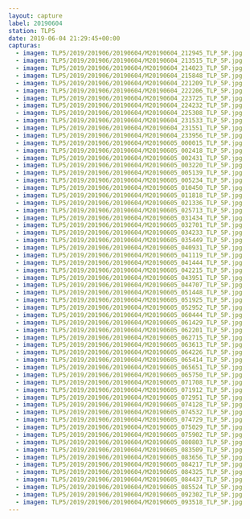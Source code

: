 ```yaml
---
layout: capture
label: 20190604
station: TLP5
date: 2019-06-04 21:29:45+00:00
capturas:
  - imagem: TLP5/2019/201906/20190604/M20190604_212945_TLP_5P.jpg
  - imagem: TLP5/2019/201906/20190604/M20190604_213515_TLP_5P.jpg
  - imagem: TLP5/2019/201906/20190604/M20190604_214023_TLP_5P.jpg
  - imagem: TLP5/2019/201906/20190604/M20190604_215848_TLP_5P.jpg
  - imagem: TLP5/2019/201906/20190604/M20190604_221209_TLP_5P.jpg
  - imagem: TLP5/2019/201906/20190604/M20190604_222206_TLP_5P.jpg
  - imagem: TLP5/2019/201906/20190604/M20190604_223725_TLP_5P.jpg
  - imagem: TLP5/2019/201906/20190604/M20190604_224232_TLP_5P.jpg
  - imagem: TLP5/2019/201906/20190604/M20190604_225308_TLP_5P.jpg
  - imagem: TLP5/2019/201906/20190604/M20190604_231533_TLP_5P.jpg
  - imagem: TLP5/2019/201906/20190604/M20190604_231551_TLP_5P.jpg
  - imagem: TLP5/2019/201906/20190604/M20190604_233956_TLP_5P.jpg
  - imagem: TLP5/2019/201906/20190604/M20190605_000015_TLP_5P.jpg
  - imagem: TLP5/2019/201906/20190604/M20190605_002418_TLP_5P.jpg
  - imagem: TLP5/2019/201906/20190604/M20190605_002431_TLP_5P.jpg
  - imagem: TLP5/2019/201906/20190604/M20190605_003220_TLP_5P.jpg
  - imagem: TLP5/2019/201906/20190604/M20190605_005139_TLP_5P.jpg
  - imagem: TLP5/2019/201906/20190604/M20190605_005234_TLP_5P.jpg
  - imagem: TLP5/2019/201906/20190604/M20190605_010450_TLP_5P.jpg
  - imagem: TLP5/2019/201906/20190604/M20190605_011818_TLP_5P.jpg
  - imagem: TLP5/2019/201906/20190604/M20190605_021336_TLP_5P.jpg
  - imagem: TLP5/2019/201906/20190604/M20190605_025713_TLP_5P.jpg
  - imagem: TLP5/2019/201906/20190604/M20190605_031434_TLP_5P.jpg
  - imagem: TLP5/2019/201906/20190604/M20190605_032701_TLP_5P.jpg
  - imagem: TLP5/2019/201906/20190604/M20190605_034233_TLP_5P.jpg
  - imagem: TLP5/2019/201906/20190604/M20190605_035449_TLP_5P.jpg
  - imagem: TLP5/2019/201906/20190604/M20190605_040931_TLP_5P.jpg
  - imagem: TLP5/2019/201906/20190604/M20190605_041119_TLP_5P.jpg
  - imagem: TLP5/2019/201906/20190604/M20190605_041444_TLP_5P.jpg
  - imagem: TLP5/2019/201906/20190604/M20190605_042215_TLP_5P.jpg
  - imagem: TLP5/2019/201906/20190604/M20190605_043951_TLP_5P.jpg
  - imagem: TLP5/2019/201906/20190604/M20190605_044707_TLP_5P.jpg
  - imagem: TLP5/2019/201906/20190604/M20190605_051448_TLP_5P.jpg
  - imagem: TLP5/2019/201906/20190604/M20190605_051925_TLP_5P.jpg
  - imagem: TLP5/2019/201906/20190604/M20190605_052952_TLP_5P.jpg
  - imagem: TLP5/2019/201906/20190604/M20190605_060444_TLP_5P.jpg
  - imagem: TLP5/2019/201906/20190604/M20190605_061429_TLP_5P.jpg
  - imagem: TLP5/2019/201906/20190604/M20190605_062201_TLP_5P.jpg
  - imagem: TLP5/2019/201906/20190604/M20190605_062715_TLP_5P.jpg
  - imagem: TLP5/2019/201906/20190604/M20190605_063613_TLP_5P.jpg
  - imagem: TLP5/2019/201906/20190604/M20190605_064226_TLP_5P.jpg
  - imagem: TLP5/2019/201906/20190604/M20190605_065414_TLP_5P.jpg
  - imagem: TLP5/2019/201906/20190604/M20190605_065651_TLP_5P.jpg
  - imagem: TLP5/2019/201906/20190604/M20190605_065750_TLP_5P.jpg
  - imagem: TLP5/2019/201906/20190604/M20190605_071708_TLP_5P.jpg
  - imagem: TLP5/2019/201906/20190604/M20190605_071912_TLP_5P.jpg
  - imagem: TLP5/2019/201906/20190604/M20190605_072951_TLP_5P.jpg
  - imagem: TLP5/2019/201906/20190604/M20190605_074128_TLP_5P.jpg
  - imagem: TLP5/2019/201906/20190604/M20190605_074532_TLP_5P.jpg
  - imagem: TLP5/2019/201906/20190604/M20190605_074729_TLP_5P.jpg
  - imagem: TLP5/2019/201906/20190604/M20190605_075029_TLP_5P.jpg
  - imagem: TLP5/2019/201906/20190604/M20190605_075902_TLP_5P.jpg
  - imagem: TLP5/2019/201906/20190604/M20190605_080803_TLP_5P.jpg
  - imagem: TLP5/2019/201906/20190604/M20190605_083509_TLP_5P.jpg
  - imagem: TLP5/2019/201906/20190604/M20190605_083656_TLP_5P.jpg
  - imagem: TLP5/2019/201906/20190604/M20190605_084217_TLP_5P.jpg
  - imagem: TLP5/2019/201906/20190604/M20190605_084325_TLP_5P.jpg
  - imagem: TLP5/2019/201906/20190604/M20190605_084437_TLP_5P.jpg
  - imagem: TLP5/2019/201906/20190604/M20190605_085524_TLP_5P.jpg
  - imagem: TLP5/2019/201906/20190604/M20190605_092302_TLP_5P.jpg
  - imagem: TLP5/2019/201906/20190604/M20190605_093518_TLP_5P.jpg
---
```

